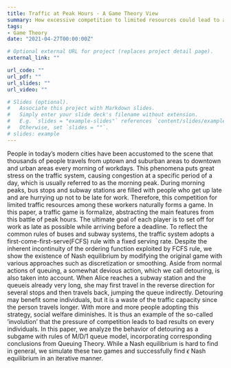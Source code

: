 ```yaml
---
title: Traffic at Peak Hours - A Game Theory View
summary: How excessive competition to limited resources could lead to a dramatic decrease of social welfare.
tags:
- Game Theory
date: "2021-04-27T00:00:00Z"

# Optional external URL for project (replaces project detail page).
external_link: ""

url_code: ""
url_pdf: ""
url_slides: ""
url_video: ""

# Slides (optional).
#   Associate this project with Markdown slides.
#   Simply enter your slide deck's filename without extension.
#   E.g. `slides = "example-slides"` references `content/slides/example-slides.md`.
#   Otherwise, set `slides = ""`.
# slides: example
---
```


People in today’s modern cities have been accustomed to the scene that thousands of people travels from uptown and suburban areas to downtown and urban areas every morning of workdays. This phenomena puts great stress on the traffic system, causing congestion at a specific period of a day, which is usually referred to as the morning peak. During morning peaks, bus stops and subway stations are filled with people who get up late and are hurrying up not to be late for work. Therefore, this competition for limited traffic resources among these workers naturally forms a game.
In this paper, a traffic game is formalize, abstracting the main features from this battle of peak hours. The ultimate goal of each player is to set off for work as late as possible while arriving before a deadline. To reflect the common rules of buses and subway systems, the traffic system
adopts a first-come-first-serve(FCFS) rule with a fixed serving rate. Despite the inherent incontinuity of the ordering function exploited by FCFS rule, we show the existence of Nash equilibrium by modifying the original game with various approaches such as discretization or smoothing.
Aside from normal actions of queuing, a somewhat devious action, which we call detouring, is also taken into account. When Alice reaches a subway station and the queueis already very long, she may first travel in the reverse direction for several stops and then travels back, jumping the
queue indirectly. Detouring may benefit some individuals, but it is a waste of the traffic capacity since the person travels longer. With more and more people adopting this strategy, social welfare diminishes. It is thus an example of the so-called ’involution’ that the pressure of competition leads to bad results on every individuals. In this paper, we analyze
the behavior of detouring as a subgame with rules of M/D/1 queue model, incorporating corresponding conclusions from Queuing Theory.
While a Nash equilibrium is hard to find in general, we simulate these two games and successfully find $\epsilon$ Nash equilibrium in an iterative manner.
